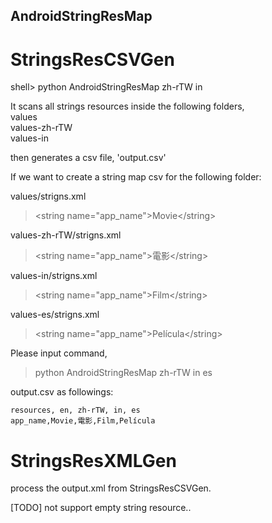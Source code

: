 ## AndroidStringResMap

# StringsResCSVGen

shell> python AndroidStringResMap zh-rTW in

It scans all strings resources inside the following folders,<br>
values  
values-zh-rTW  
values-in  


then generates a csv file, 'output.csv'

If we want to create a string map csv for the following folder:

values/strigns.xml<br>
>  \<string name="app_name">Movie\</string>

values-zh-rTW/strigns.xml<br>
>\<string name="app_name">電影\</string>

values-in/strigns.xml<br>
>\<string name="app_name">Film\</string>

values-es/strigns.xml<br>
>\<string name="app_name">Película\</string>

Please input command,  
>python AndroidStringResMap zh-rTW in es

output.csv as followings:
<br>
```
resources, en, zh-rTW, in, es
app_name,Movie,電影,Film,Película
```

# StringsResXMLGen
process the output.xml from StringsResCSVGen.

[TODO] not support empty string resource..


